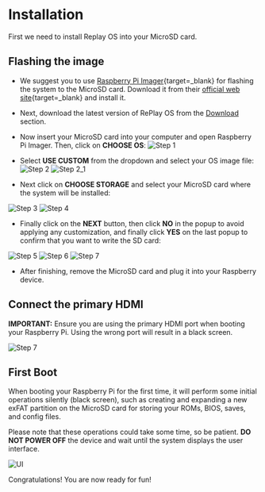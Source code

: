 # Installation

First we need to install Replay OS into your MicroSD card.

## Flashing the image

* We suggest you to use [Raspberry Pi Imager](https://www.raspberrypi.com/software/){target=_blank} for flashing the system to the MicroSD card.
Download it from their [official web site](https://www.raspberrypi.com/software/){target=_blank} and install it.

* Next, download the latest version of RePlay OS from the [Download](./download.md) section.

* Now insert your MicroSD card into your computer and open Raspberry Pi Imager. Then, click on **CHOOSE OS**:
![Step 1](img/inst_01.png)

* Select **USE CUSTOM** from the dropdown and select your OS image file:
![Step 2](img/inst_02.png)
![Step 2_1](img/inst_02_1.png)

* Next click on **CHOOSE STORAGE** and select your MicroSD card where the system will be installed:

![Step 3](img/inst_03.png)
![Step 4](img/inst_04.png)

* Finally click on the **NEXT** button, then click **NO** in the popup to avoid applying any customization, and finally click **YES** on the last popup to confirm that you want to write the SD card:

![Step 5](img/inst_05.png)
![Step 6](img/inst_06.png)
![Step 7](img/inst_07.png)

* After finishing, remove the MicroSD card and plug it into your Raspberry device.

## Connect the primary HDMI

**IMPORTANT:** Ensure you are using the primary HDMI port when booting your Raspberry Pi. Using the wrong port will result in a black screen.

![Step 7](img/pi_hdmi_1.png)

## First Boot

When booting your Raspberry Pi for the first time, it will perform some initial operations silently (black screen), such as creating and expanding a new exFAT partition on the MicroSD card for storing your ROMs, BIOS, saves, and config files.

Please note that these operations could take some time, so be patient. **DO NOT POWER OFF** the device and wait until the system displays the user interface.

![UI](img/fst_boot.png)

Congratulations! You are now ready for fun!